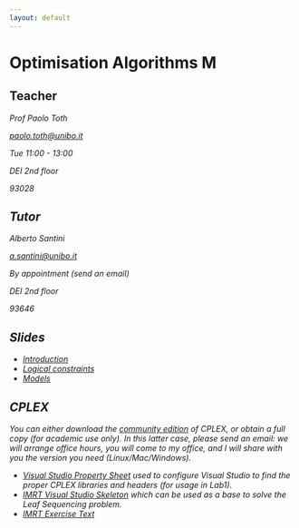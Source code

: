 ```yaml
---
layout: default
---
```


# Optimisation Algorithms M

## Teacher

<i class="fa fa-user" /> Prof Paolo Toth

<i class="fa fa-envelope" /> [paolo.toth@unibo.it](mailto:paolo.toth@unibo.it)

<i class="fa fa-calendar" /> Tue 11:00 - 13:00

<i class="fa fa-map-marker" /> DEI 2nd floor

<i class="fa fa-phone" /> 93028

## Tutor

<i class="fa fa-user" /> Alberto Santini

<i class="fa fa-envelope" /> [a.santini@unibo.it](mailto:a.santini@unibo.it)

<i class="fa fa-calendar" /> By appointment (send an email)

<i class="fa fa-map-marker" /> DEI 2nd floor

<i class="fa fa-phone" /> 93646

## Slides

* [Introduction](/files/oa/OPT-ALG_2016_1_Introduction.pdf)
* [Logical constraints](/files/oa/OPT-ALG_2016_2_Logical-Constraints.pdf)
* [Models](/files/oa/OPT-ALG_2016_3_Models.pdf)

## CPLEX

You can either download the [community edition](https://www-01.ibm.com/software/websphere/products/optimization/cplex-studio-community-edition/) of CPLEX, or obtain a full copy (for academic use only). In this latter case, please send an email: we will arrange office hours, you will come to my office, and I will share with you the version you need (Linux/Mac/Windows).

* [Visual Studio Property Sheet](/files/oa/CPLEX_Lab1.props) used to configure Visual Studio to find the proper CPLEX libraries and headers (for usage in Lab1).
* [IMRT Visual Studio Skeleton](/files/oa/imrt_vs_skeleton.zip) which can be used as a base to solve the Leaf Sequencing problem.
* [IMRT Exercise Text](/files/oa/imrt.pdf)
